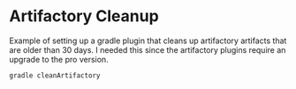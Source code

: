 Artifactory Cleanup
===================

Example of setting up a gradle plugin that cleans up artifactory artifacts that are older 
than 30 days. I needed this since the artifactory plugins require an upgrade to the pro 
version. 

`gradle cleanArtifactory`
